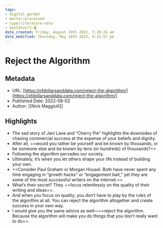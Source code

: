 ```yaml
---
tags: 
- digital_garden
- matter/processed
- type/literature-note
- epstatus/2-🪴
date_created: Friday, August 19th 2022, 5:20:24 am
date_modified: Thursday, May 18th 2023, 6:15:57 pm
---
```

# Reject the Algorithm
## Metadata
* URL: [https://ofdollarsanddata.com/reject-the-algorithm/](https://ofdollarsanddata.com/reject-the-algorithm/)
* Published Date: 2022-08-02
* Author: [[Nick Maggiulli]]

## Highlights
* The sad story of Jani Lane and “Cherry Pie” highlights the downsides of chasing commercial success at the expense of your beliefs and dignity.
* After all, ==would you rather be yourself and be known by thousands, or be someone else and be known by tens (or hundreds) of thousands?==
* Following the algorithm pervades our society.
* Ultimately, it’s when you let others shape your life instead of building your own.
* ==Consider Paul Graham or Morgan Housel. Both have never spent any time engaging in “growth hacks” or “engagement bait,” yet they are some of the most successful writers on the internet.==
* What’s their secret? They ==focus relentlessly on the quality of their writing and ideas==.
* And when you focus on quality, you don’t have to play by the rules of the algorithm at all. You can reject the algorithm altogether and create success in your own way.
* I would give you the same advice as well—==reject the algorithm. Because the algorithm will make you do things that you don’t really want to do==.